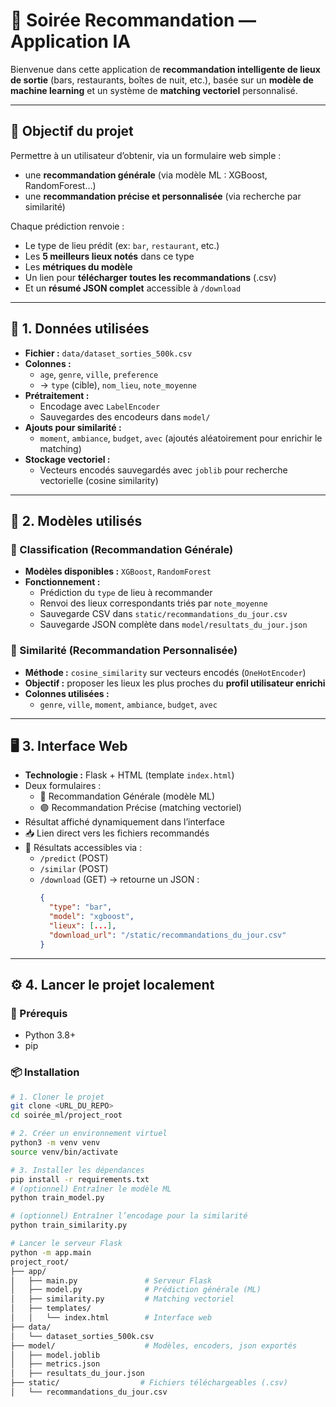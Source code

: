# 🎉 Soirée Recommandation — Application IA

Bienvenue dans cette application de **recommandation intelligente de lieux de sortie** (bars, restaurants, boîtes de nuit, etc.), basée sur un **modèle de machine learning** et un système de **matching vectoriel** personnalisé.

---

## 📌 Objectif du projet

Permettre à un utilisateur d’obtenir, via un formulaire web simple :
- une **recommandation générale** (via modèle ML : XGBoost, RandomForest…)
- une **recommandation précise et personnalisée** (via recherche par similarité)

Chaque prédiction renvoie :
- Le type de lieu prédit (ex: `bar`, `restaurant`, etc.)
- Les **5 meilleurs lieux notés** dans ce type
- Les **métriques du modèle**
- Un lien pour **télécharger toutes les recommandations** (.csv)
- Et un **résumé JSON complet** accessible à `/download`

---

## 🧾 1. Données utilisées

- **Fichier :** `data/dataset_sorties_500k.csv`
- **Colonnes :**
  - `age`, `genre`, `ville`, `preference`
  - → `type` (cible), `nom_lieu`, `note_moyenne`
- **Prétraitement :**
  - Encodage avec `LabelEncoder`
  - Sauvegardes des encodeurs dans `model/`
- **Ajouts pour similarité :**
  - `moment`, `ambiance`, `budget`, `avec` (ajoutés aléatoirement pour enrichir le matching)
- **Stockage vectoriel :**
  - Vecteurs encodés sauvegardés avec `joblib` pour recherche vectorielle (cosine similarity)

---

## 🤖 2. Modèles utilisés

### 🔹 Classification (Recommandation Générale)

- **Modèles disponibles :** `XGBoost`, `RandomForest`
- **Fonctionnement :**
  - Prédiction du `type` de lieu à recommander
  - Renvoi des lieux correspondants triés par `note_moyenne`
  - Sauvegarde CSV dans `static/recommandations_du_jour.csv`
  - Sauvegarde JSON complète dans `model/resultats_du_jour.json`

### 🔹 Similarité (Recommandation Personnalisée)

- **Méthode :** `cosine_similarity` sur vecteurs encodés (`OneHotEncoder`)
- **Objectif :** proposer les lieux les plus proches du **profil utilisateur enrichi**
- **Colonnes utilisées :**
  - `genre`, `ville`, `moment`, `ambiance`, `budget`, `avec`

---

## 🖥️ 3. Interface Web

- **Technologie :** Flask + HTML (template `index.html`)
- Deux formulaires :
  - 🔵 Recommandation Générale (modèle ML)
  - 🟣 Recommandation Précise (matching vectoriel)
- Résultat affiché dynamiquement dans l’interface
- 📥 Lien direct vers les fichiers recommandés
- 🔄 Résultats accessibles via :
  - `/predict` (POST)
  - `/similar` (POST)
  - `/download` (GET) → retourne un JSON :  
    ```json
    {
      "type": "bar",
      "model": "xgboost",
      "lieux": [...],
      "download_url": "/static/recommandations_du_jour.csv"
    }
    ```

---

## ⚙️ 4. Lancer le projet localement

### 🔧 Prérequis

- Python 3.8+
- pip

### 📦 Installation

```bash
# 1. Cloner le projet
git clone <URL_DU_REPO>
cd soirée_ml/project_root

# 2. Créer un environnement virtuel
python3 -m venv venv
source venv/bin/activate

# 3. Installer les dépendances
pip install -r requirements.txt
# (optionnel) Entraîner le modèle ML
python train_model.py

# (optionnel) Entraîner l’encodage pour la similarité
python train_similarity.py

# Lancer le serveur Flask
python -m app.main
project_root/
├── app/
│   ├── main.py               # Serveur Flask
│   ├── model.py              # Prédiction générale (ML)
│   ├── similarity.py         # Matching vectoriel
│   ├── templates/
│   │   └── index.html        # Interface web
├── data/
│   └── dataset_sorties_500k.csv
├── model/                    # Modèles, encoders, json exportés
│   ├── model.joblib
│   ├── metrics.json
│   ├── resultats_du_jour.json
├── static/                  # Fichiers téléchargeables (.csv)
│   └── recommandations_du_jour.csv
